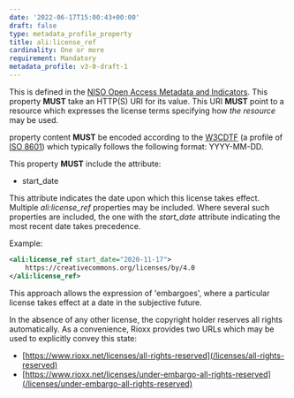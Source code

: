 ```yaml
---
date: '2022-06-17T15:00:43+00:00'
draft: false
type: metadata_profile_property
title: ali:license_ref
cardinality: One or more
requirement: Mandatory
metadata_profile: v3-0-draft-1
---
```

This is defined in the [NISO Open Access Metadata and Indicators](https://www.niso.org/workrooms/ali/). This property **MUST** take an HTTP(S) URI for its value. This URI **MUST** point to a resource which expresses the license terms specifying how *the resource* may be used.

property content **MUST** be encoded according to the [W3CDTF](https://www.w3.org/TR/NOTE-datetime) (a profile of [ISO 8601](https://www.iso.org/standard/40874.html)) which typically follows the following format: YYYY-MM-DD.

This property **MUST** include the attribute:

* start_date

This attribute indicates the date upon which this license takes effect. Multiple *ali:license_ref* properties may be included. Where several such properties are included, the one with the *start_date* attribute indicating the most recent date takes precedence.

Example:

```xml
<ali:license_ref start_date="2020-11-17">
    https://creativecommons.org/licenses/by/4.0
</ali:license_ref>
```

This approach allows the expression of &#39;embargoes&#39;, where a particular license takes effect at a date in the subjective future.

In the absence of any other license, the copyright holder reserves all rights automatically. As a convenience, Rioxx provides two URLs which may be used to explicitly convey this state:

* [https://www.rioxx.net/licenses/all-rights-reserved](/licenses/all-rights-reserved)
* [https://www.rioxx.net/licenses/under-embargo-all-rights-reserved](/licenses/under-embargo-all-rights-reserved)
